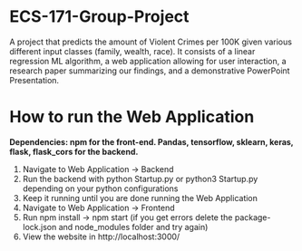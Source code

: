 # ECS-171-Group-Project
A project that predicts the amount of Violent Crimes per 100K given various different input classes (family, wealth, race). It consists of a linear regression ML algorithm, a web application allowing for user interaction, a research paper summarizing our findings, and a demonstrative PowerPoint Presentation.

# How to run the Web Application
**Dependencies: npm for the front-end. Pandas, tensorflow, sklearn, keras, flask, flask_cors for the backend.** <br />
1. Navigate to Web Application -> Backend
2. Run the backend with python Startup.py or python3 Startup.py depending on your python configurations
3. Keep it running until you are done running the Web Application
4. Navigate to Web Application -> Frontend
5. Run npm install -> npm start (if you get errors delete the package-lock.json and node_modules folder and try again)
6. View the website in http://localhost:3000/
